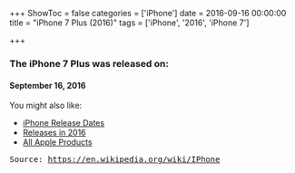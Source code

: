 +++
ShowToc = false
categories = ['iPhone']
date = 2016-09-16 00:00:00
title = "iPhone 7 Plus (2016)"
tags = ['iPhone', '2016', 'iPhone 7']

+++

### The iPhone 7 Plus was released on: 
#### September 16, 2016


<!--more-->


    
You might also like:

- [iPhone Release Dates](https://AppleReleaseDate.com//categories/iphone/)
- [Releases in 2016](https://AppleReleaseDate.com//tags/2016/)
- [All Apple Products](https://AppleReleaseDate.com//categories/)



<kbd> Source: https://en.wikipedia.org/wiki/IPhone</kbd>

